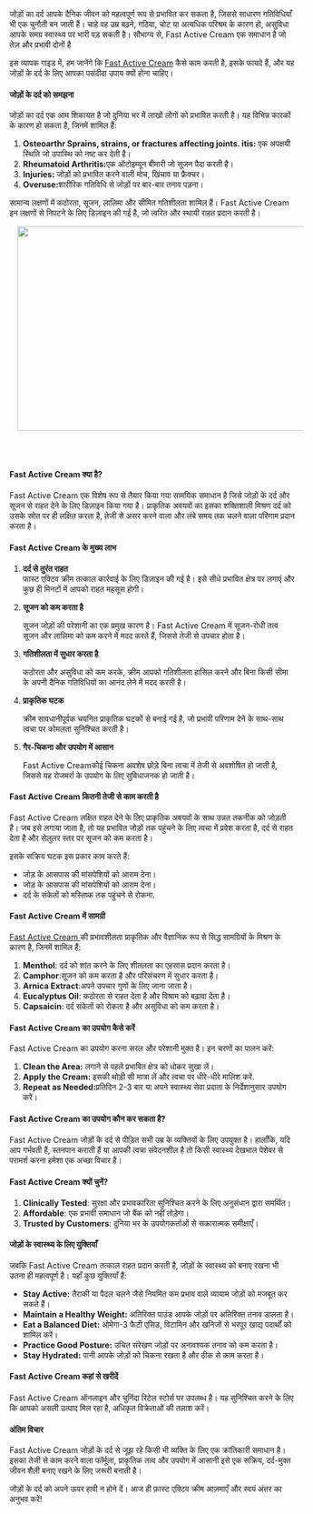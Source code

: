 <p>जोड़ों का दर्द आपके दैनिक जीवन को महत्वपूर्ण रूप से प्रभावित कर सकता है, जिससे साधारण गतिविधियाँ भी एक चुनौती बन जाती हैं। चाहे वह उम्र बढ़ने, गठिया, चोट या अत्यधिक परिश्रम के कारण हो, असुविधा आपके समग्र स्वास्थ्य पर भारी पड़ सकती है। सौभाग्य से, Fast Active Cream एक समाधान है जो तेज़ और प्रभावी दोनों है&nbsp;</p><p>इस व्यापक गाइड में, हम जानेंगे कि <a href="https://www.herbpoint.in/product/fast-active-cream/" rel="nofollow">Fast Active Cream</a> कैसे काम करती है, इसके फायदे हैं, और यह जोड़ों के दर्द के लिए आपका पसंदीदा उपाय क्यों होना चाहिए।</p><h4>जोड़ों के दर्द को समझना</h4><p>जोड़ों का दर्द एक आम शिकायत है जो दुनिया भर में लाखों लोगों को प्रभावित करती है। यह विभिन्न कारकों के कारण हो सकता है, जिनमें शामिल हैं:</p><ol><li><strong>Osteoarthr&nbsp;Sprains, strains, or fractures affecting joints. itis:</strong> एक अपक्षयी स्थिति जो उपास्थि को नष्ट कर देती है।</li><li><strong>Rheumatoid Arthritis:</strong>एक ऑटोइम्यून बीमारी जो सूजन पैदा करती है।</li><li><strong>Injuries:</strong> जोड़ों को प्रभावित करने वाली मोच, खिंचाव या फ्रैक्चर।</li><li><strong>Overuse:</strong>शारीरिक गतिविधि से जोड़ों पर बार-बार तनाव पड़ना।</li></ol><p>सामान्य लक्षणों में कठोरता, सूजन, लालिमा और सीमित गतिशीलता शामिल हैं। Fast Active Cream इन लक्षणों से निपटने के लिए डिज़ाइन की गई है, जो त्वरित और स्थायी राहत प्रदान करती है।</p><div class="separator" style="clear: both; text-align: center;"><a href="https://www.herbpoint.in/product/fast-active-cream/" imageanchor="1" rel="nofollow" style="margin-left: 1em; margin-right: 1em;"><img border="0" data-original-height="768" data-original-width="1366" height="360" src="https://blogger.googleusercontent.com/img/b/R29vZ2xl/AVvXsEgsGTCWxj164X8sMD5Yv-EqTgDloCx4reArpP6R_s1Tl7ELtXgJiQOsuPYdL-47PRer8ILsXNj17qGW3oW8UyqPZUb41cmL-XUo0IRR1ajlQbxzTDhiLgfzwyCi1OPUphBlaH4MhN1lZLa6A8avql91v59g7vA_-C-fpGfgsLFsP07dSrTRfvWjVV1Al-rR/w640-h360/fast%20active%20cream.jpg" width="640" /></a></div><br /><p><br /></p><h4>Fast Active Cream क्या है?</h4><p></p><h4><span style="font-weight: normal;">Fast Active Cream</span><span style="font-weight: 400;">&nbsp;एक विशेष रूप से तैयार किया गया सामयिक समाधान है जिसे जोड़ों के दर्द और सूजन से राहत देने के लिए डिज़ाइन किया गया है। प्राकृतिक अवयवों का इसका शक्तिशाली मिश्रण दर्द को उसके स्रोत पर ही लक्षित करता है, तेजी से असर करने वाला और लंबे समय तक चलने वाला परिणाम प्रदान करता है।</span></h4><h4>Fast Active Cream<b>&nbsp;के मुख्य लाभ</b></h4><ol><li><p><b>दर्द से तुरंत राहत</b><br />फास्ट एक्टिव क्रीम तत्काल कार्रवाई के लिए डिज़ाइन की गई है। इसे सीधे प्रभावित क्षेत्र पर लगाएं और कुछ ही मिनटों में आपको राहत महसूस होगी।</p></li><li><p><b>सूजन को कम करता है</b><br /></p>सूजन जोड़ों की परेशानी का एक प्रमुख कारण है। Fast Active Cream&nbsp;में सूजन-रोधी तत्व सूजन और लालिमा को कम करने में मदद करते हैं, जिससे तेजी से उपचार होता है।</li><li><p><b>गतिशीलता में सुधार करता है</b><br /></p>कठोरता और असुविधा को कम करके, क्रीम आपको गतिशीलता हासिल करने और बिना किसी सीमा के अपनी दैनिक गतिविधियों का आनंद लेने में मदद करती है।</li><li><p><b>प्राकृतिक घटक</b><br /></p>क्रीम सावधानीपूर्वक चयनित प्राकृतिक घटकों से बनाई गई है, जो प्रभावी परिणाम देने के साथ-साथ त्वचा पर कोमलता सुनिश्चित करती है।</li><li><p><b>गैर-चिकना और उपयोग में आसान</b><br /></p>Fast Active Creamकोई चिकना अवशेष छोड़े बिना त्वचा में तेजी से अवशोषित हो जाती है, जिससे यह रोजमर्रा के उपयोग के लिए सुविधाजनक हो जाती है।</li></ol><h4>Fast Active Cream कितनी तेजी से काम करती है</h4><p>Fast Active Cream लक्षित राहत देने के लिए प्राकृतिक अवयवों के साथ उन्नत तकनीक को जोड़ती है। जब इसे लगाया जाता है, तो यह प्रभावित जोड़ों तक पहुंचने के लिए त्वचा में प्रवेश करता है, दर्द से राहत देता है और सेलुलर स्तर पर सूजन को कम करता है।</p><p>इसके सक्रिय घटक इस प्रकार काम करते हैं:</p><ul><li>जोड़ के आसपास की मांसपेशियों को आराम देना।</li><li>जोड़ के आसपास की मांसपेशियों को आराम देना।</li><li>दर्द के संकेतों को मस्तिष्क तक पहुंचने से रोकना.</li></ul><h4>Fast Active Cream में सामग्री</h4><p><a href="https://www.herbpoint.in/product/fast-active-cream/" rel="nofollow">Fast Active Cream </a>की प्रभावशीलता प्राकृतिक और वैज्ञानिक रूप से सिद्ध सामग्रियों के मिश्रण के कारण है, जिनमें शामिल हैं:</p><ol><li><strong>Menthol</strong>: दर्द को शांत करने के लिए शीतलता का एहसास प्रदान करता है।</li><li><strong>Camphor</strong>:सूजन को कम करता है और परिसंचरण में सुधार करता है।</li><li><strong>Arnica Extract</strong>:अपने उपचार गुणों के लिए जाना जाता है।</li><li><strong>Eucalyptus Oil</strong>: कठोरता से राहत देता है और विश्राम को बढ़ावा देता है।</li><li><strong>Capsaicin</strong>: दर्द संकेतों को रोकता है और असुविधा को कम करता है।</li></ol><h4>Fast Active Cream का उपयोग कैसे करें</h4><p>Fast Active Cream का उपयोग करना सरल और परेशानी मुक्त है। इन चरणों का पालन करें:</p><ol><li><strong>Clean the Area:</strong> लगाने से पहले प्रभावित क्षेत्र को धोकर सुखा लें।</li><li><strong>Apply the Cream:</strong> इसकी थोड़ी सी मात्रा लें और त्वचा पर धीरे-धीरे मालिश करें.</li><li><strong>Repeat as Needed:</strong>प्रतिदिन 2-3 बार या अपने स्वास्थ्य सेवा प्रदाता के निर्देशानुसार उपयोग करें।</li></ol><h4>Fast Active Cream का उपयोग कौन कर सकता है?</h4><p></p><h4><span style="font-weight: normal;">Fast Active Cream</span><span style="font-weight: 400;">&nbsp;जोड़ों के दर्द से पीड़ित सभी उम्र के व्यक्तियों के लिए उपयुक्त है। हालाँकि, यदि आप गर्भवती हैं, स्तनपान कराती हैं या आपकी त्वचा संवेदनशील है तो किसी स्वास्थ्य देखभाल पेशेवर से परामर्श करना हमेशा एक अच्छा विचार है।</span></h4><h4>Fast Active Cream क्यों चुनें?</h4><ol><li><strong>Clinically Tested</strong>: सुरक्षा और प्रभावकारिता सुनिश्चित करने के लिए अनुसंधान द्वारा समर्थित।</li><li><strong>Affordable</strong>: एक प्रभावी समाधान जो बैंक को नहीं तोड़ेगा।</li><li><strong>Trusted by Customers</strong>: दुनिया भर के उपयोगकर्ताओं से सकारात्मक समीक्षाएँ।</li></ol><h4>जोड़ों के स्वास्थ्य के लिए युक्तियाँ</h4><p>जबकि Fast Active Cream&nbsp;तत्काल राहत प्रदान करती है, जोड़ों के स्वास्थ्य को बनाए रखना भी उतना ही महत्वपूर्ण है। यहाँ कुछ युक्तियाँ हैं:</p><ul><li><strong>Stay Active:</strong> तैराकी या पैदल चलने जैसे नियमित कम प्रभाव वाले व्यायाम जोड़ों को मजबूत कर सकते हैं।</li><li><strong>Maintain a Healthy Weight:</strong> अतिरिक्त पाउंड आपके जोड़ों पर अतिरिक्त तनाव डालता है।</li><li><strong>Eat a Balanced Diet:</strong> ओमेगा-3 फैटी एसिड, विटामिन और खनिजों से भरपूर खाद्य पदार्थों को शामिल करें।</li><li><strong>Practice Good Posture:</strong> उचित संरेखण जोड़ों पर अनावश्यक तनाव को कम करता है।</li><li><strong>Stay Hydrated:</strong> पानी आपके जोड़ों को चिकना रखता है और ठीक से काम करता है।</li></ul><h4>Fast Active Cream कहां से खरीदें</h4><p></p><h4><span style="font-weight: normal;">Fast Active Cream</span><span style="font-weight: 400;">&nbsp;ऑनलाइन और चुनिंदा रिटेल स्टोर्स पर उपलब्ध है। यह सुनिश्चित करने के लिए कि आपको असली उत्पाद मिल रहा है, अधिकृत विक्रेताओं की तलाश करें।</span></h4><h4>अंतिम विचार</h4><p>Fast Active Cream जोड़ों के दर्द से जूझ रहे किसी भी व्यक्ति के लिए एक क्रांतिकारी समाधान है। इसका तेजी से काम करने वाला फॉर्मूला, प्राकृतिक तत्व और उपयोग में आसानी इसे एक सक्रिय, दर्द-मुक्त जीवन शैली बनाए रखने के लिए जरूरी बनाती है।</p><p>जोड़ों के दर्द को अपने ऊपर हावी न होने दें। आज ही फ़ास्ट एक्टिव क्रीम आज़माएँ और स्वयं अंतर का अनुभव करें!</p>
